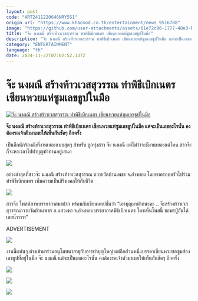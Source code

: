 ```yaml
---
layout: post
code: "ART2411220646NRY5S1"
origin_url: "https://www.khaosod.co.th/entertainment/news_9516708"
image: "https://github.com/user-attachments/assets/81e72c96-1777-48e3-b3b7-97a34bab5783"
title: "จ๊ะ นงผณี สร้างท้าวเวสสุวรรณ ทำพิธีเบิกเนตร เซียนหวยแห่ซูมเลขธูปในมือ"
description: "จ๊ะ นงผณี สร้างท้าวเวสสุวรรณ ทำพิธีเบิกเนตร เซียนหวยแห่ซูมเลขธูปในมือ แต่จะเป็นเลขอะไรนั้น คงต้องรอเจ้าตัวมาเผยให้เห็นกันชัดๆ อีกครั้ง"
category: "ENTERTAINMENT"
language: "th"
date: 2024-11-22T07:02:52.137Z
---
```


# จ๊ะ นงผณี สร้างท้าวเวสสุวรรณ ทำพิธีเบิกเนตร เซียนหวยแห่ซูมเลขธูปในมือ

[![จ๊ะ นงผณี สร้างท้าวเวสสุวรรณ ทำพิธีเบิกเนตร เซียนหวยแห่ซูมเลขธูปในมือ](https://www.khaosod.co.th/wpapp/uploads/2024/11/jah4545-5.jpg "จ๊ะ นงผณี สร้างท้าวเวสสุวรรณ ทำพิธีเบิกเนตร เซียนหวยแห่ซูมเลขธูปในมือ")](https://www.khaosod.co.th/wpapp/uploads/2024/11/jah4545-5.jpg)

**จ๊ะ นงผณี สร้างท้าวเวสสุวรรณ ทำพิธีเบิกเนตร เซียนหวยแห่ซูมเลขธูปในมือ แต่จะเป็นเลขอะไรนั้น คงต้องรอเจ้าตัวมาเผยให้เห็นกันชัดๆ อีกครั้ง**

เป็นอีกนักร้องดังที่งานเยอะแบบสุดๆ สำหรับ ลูกทุ่งสาว จ๊ะ นงผณี แต่ไม่ว่าจะมีงานเยอะแค่ไหน สาวจ๊ะก็จะหาเวลาไปทำบุญทำทานอยู่เสนอ

[![](https://www.khaosod.co.th/wpapp/uploads/2024/11/jah4545-15.jpg)](https://www.khaosod.co.th/wpapp/uploads/2024/11/jah4545-15.jpg)

อย่างล่าสุดที่สาวจ๊ะ นงผณี สร้างท้าวเวสสุวรรณ ถวายวัดบ้านเพชร จ.อ่างทอง โดยพาครอบครัวไปร่วมทำพิธีเบิกเนตร เพิ่มความเป็นสิริมงคลให้กับชีวิต

[![](https://www.khaosod.co.th/wpapp/uploads/2024/11/jah4545-8.jpg)](https://www.khaosod.co.th/wpapp/uploads/2024/11/jah4545-8.jpg)

สาวจ๊ะ โพสต์ภาพบรรยากาศมาฝาก พร้อมกับเขียนแคปชั่นว่า “เอาบุญมาฝากนะคะ .. จ๊ะสร้างท้าวเวสสุวรรณถวายวัดบ้านเพชร อ.แสวงหา จ.อ่างทอง บรรยากาศพิธีเบิกเนตร ใครเห็นโพสนี้ ขอพรปู่กันได้เลยน๊าาาาา”

ADVERTISEMENT

[![](https://www.khaosod.co.th/wpapp/uploads/2024/11/jah4545-1.jpg)](https://www.khaosod.co.th/wpapp/uploads/2024/11/jah4545-1.jpg)

งานนี้แฟนๆ ต่างเข้ามาร่วมอนุโมทนาสาธุกับการทำบุญใหญ่ แต่อีกส่วนหนึ่งบรรดาเซียนหวยขอซูมส่องเลขธูปที่อยู่ในมือ จ๊ะ นงผณี แต่จะเป็นเลขอะไรนั้น คงต้องรอเจ้าตัวมาเผยให้เห็นกันชัดๆ อีกครั้ง

[![](https://www.khaosod.co.th/wpapp/uploads/2024/11/jah4545-7.jpg)](https://www.khaosod.co.th/wpapp/uploads/2024/11/jah4545-7.jpg)

[![](https://www.khaosod.co.th/wpapp/uploads/2024/11/jah4545-3.jpg)](https://www.khaosod.co.th/wpapp/uploads/2024/11/jah4545-3.jpg)

[![](https://www.khaosod.co.th/wpapp/uploads/2024/11/jah4545-2.jpg)](https://www.khaosod.co.th/wpapp/uploads/2024/11/jah4545-2.jpg)

